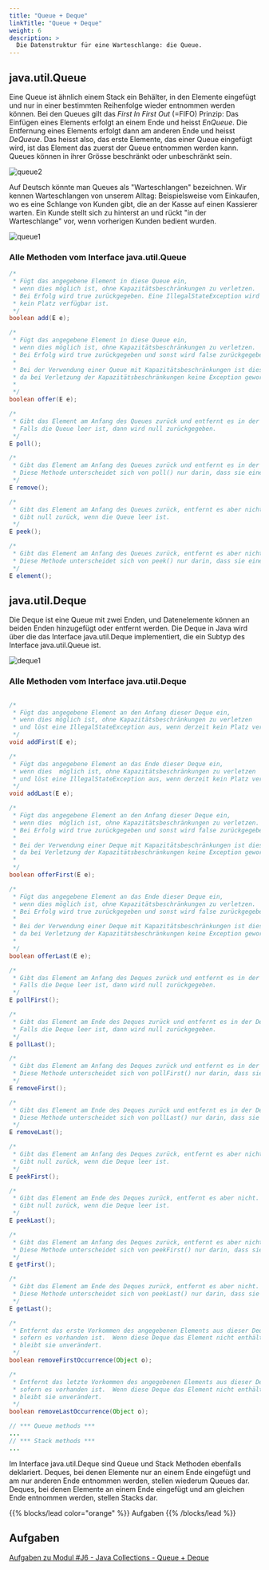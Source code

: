 ```yaml
---
title: "Queue + Deque"
linkTitle: "Queue + Deque"
weight: 6
description: >
  Die Datenstruktur für eine Warteschlange: die Queue.
---
```


## java.util.Queue

Eine Queue ist ähnlich einem Stack ein Behälter, in den Elemente eingefügt und nur in einer bestimmten Reihenfolge
wieder entnommen werden können. Bei den Queues gilt das _First In First Out_ (=FIFO) Prinzip:
Das Einfügen eines Elements erfolgt an einem Ende und heisst _EnQueue_. Die Entfernung eines Elements erfolgt dann am
anderen Ende und heisst _DeQueue_. Das heisst also, das erste Elemente, das einer Queue eingefügt wird, ist das Element
das zuerst der Queue entnommen werden kann.
Queues können in ihrer Grösse beschränkt oder unbeschränkt sein.

![queue2](../../java-collections/queue2.png)

Auf Deutsch könnte man Queues als "Warteschlangen" bezeichnen.
Wir kennen Warteschlangen von unserem Alltag:
Beispielsweise vom Einkaufen, wo es eine Schlange von Kunden gibt, die an der Kasse auf einen Kassierer warten.
Ein Kunde stellt sich zu hinterst an und rückt "in der Warteschlange" vor, wenn vorherigen Kunden bedient wurden.

![queue1](../../java-collections/queue1.png)

### Alle Methoden vom Interface java.util.Queue

```java
/*
 * Fügt das angegebene Element in diese Queue ein,
 * wenn dies möglich ist, ohne Kapazitätsbeschränkungen zu verletzen.
 * Bei Erfolg wird true zurückgegeben. Eine IllegalStateException wird ausgelöst, wenn derzeit
 * kein Platz verfügbar ist.
 */
boolean add(E e);

/*
 * Fügt das angegebene Element in diese Queue ein,
 * wenn dies möglich ist, ohne Kapazitätsbeschränkungen zu verletzen.
 * Bei Erfolg wird true zurückgegeben und sonst wird false zurückgegeben.
 *
 * Bei der Verwendung einer Queue mit Kapazitätsbeschränkungen ist diese Methode in der Regel add(E e) vorzuziehen,
 * da bei Verletzung der Kapazitätsbeschränkungen keine Exception geworfen wird, sondern false zurückgegeben wird.
 *
 */
boolean offer(E e);

/*
 * Gibt das Element am Anfang des Queues zurück und entfernt es in der Queue.
 * Falls die Queue leer ist, dann wird null zurückgegeben.
 */
E poll();

/*
 * Gibt das Element am Anfang des Queues zurück und entfernt es in der Queue.
 * Diese Methode unterscheidet sich von poll() nur darin, dass sie eine Exception auslöst, wenn die Queue leer ist.
 */
E remove();

/*
 * Gibt das Element am Anfang des Queues zurück, entfernt es aber nicht.
 * Gibt null zurück, wenn die Queue leer ist.
 */
E peek();

/*
 * Gibt das Element am Anfang des Queues zurück, entfernt es aber nicht.
 * Diese Methode unterscheidet sich von peek() nur darin, dass sie eine Exception auslöst, wenn die Queue leer ist.
 */
E element();
```

## java.util.Deque

Die Deque ist eine Queue mit zwei Enden, und Datenelemente können an beiden Enden hinzugefügt oder entfernt
werden. Die Deque in Java wird über die das Interface java.util.Deque implementiert, die ein
Subtyp des Interface java.util.Queue ist.

![deque1](../../java-collections/deque1.png)

### Alle Methoden vom Interface java.util.Deque

```java

/*
 * Fügt das angegebene Element an den Anfang dieser Deque ein,
 * wenn dies möglich ist, ohne Kapazitätsbeschränkungen zu verletzen
 * und löst eine IllegalStateException aus, wenn derzeit kein Platz verfügbar ist.
 */
void addFirst(E e);

/*
 * Fügt das angegebene Element an das Ende dieser Deque ein,
 * wenn dies  möglich ist, ohne Kapazitätsbeschränkungen zu verletzen
 * und löst eine IllegalStateException aus, wenn derzeit kein Platz verfügbar ist.
 */
void addLast(E e);

/*
 * Fügt das angegebene Element an den Anfang dieser Deque ein,
 * wenn dies  möglich ist, ohne Kapazitätsbeschränkungen zu verletzen.
 * Bei Erfolg wird true zurückgegeben und sonst wird false zurückgegeben.
 *
 * Bei der Verwendung einer Deque mit Kapazitätsbeschränkungen ist diese Methode in der Regel addFirst(E e) vorzuziehen,
 * da bei Verletzung der Kapazitätsbeschränkungen keine Exception geworfen wird, sondern false zurückgegeben wird.
 *
 */
boolean offerFirst(E e);

/*
 * Fügt das angegebene Element an das Ende dieser Deque ein,
 * wenn dies möglich ist, ohne Kapazitätsbeschränkungen zu verletzen.
 * Bei Erfolg wird true zurückgegeben und sonst wird false zurückgegeben.
 *
 * Bei der Verwendung einer Deque mit Kapazitätsbeschränkungen ist diese Methode in der Regel addLast(E e) vorzuziehen,
 * da bei Verletzung der Kapazitätsbeschränkungen keine Exception geworfen wird, sondern false zurückgegeben wird.
 *
 */
boolean offerLast(E e);

/*
 * Gibt das Element am Anfang des Deques zurück und entfernt es in der Deque.
 * Falls die Deque leer ist, dann wird null zurückgegeben.
 */
E pollFirst();

/*
 * Gibt das Element am Ende des Deques zurück und entfernt es in der Deque.
 * Falls die Deque leer ist, dann wird null zurückgegeben.
 */
E pollLast();

/*
 * Gibt das Element am Anfang des Deques zurück und entfernt es in der Deque.
 * Diese Methode unterscheidet sich von pollFirst() nur darin, dass sie eine Exception auslöst, wenn die Deque leer ist.
 */
E removeFirst();

/*
 * Gibt das Element am Ende des Deques zurück und entfernt es in der Deque.
 * Diese Methode unterscheidet sich von pollLast() nur darin, dass sie eine Exception auslöst, wenn die Deque leer ist.
 */
E removeLast();

/*
 * Gibt das Element am Anfang des Deques zurück, entfernt es aber nicht.
 * Gibt null zurück, wenn die Deque leer ist.
 */
E peekFirst();

/*
 * Gibt das Element am Ende des Deques zurück, entfernt es aber nicht.
 * Gibt null zurück, wenn die Deque leer ist.
 */
E peekLast();

/*
 * Gibt das Element am Anfang des Deques zurück, entfernt es aber nicht.
 * Diese Methode unterscheidet sich von peekFirst() nur darin, dass sie eine Exception auslöst, wenn die Deque leer ist.
 */
E getFirst();

/*
 * Gibt das Element am Ende des Deques zurück, entfernt es aber nicht.
 * Diese Methode unterscheidet sich von peekLast() nur darin, dass sie eine Exception auslöst, wenn die Deque leer ist.
 */
E getLast();

/*
 * Entfernt das erste Vorkommen des angegebenen Elements aus dieser Deque,
 * sofern es vorhanden ist.  Wenn diese Deque das Element nicht enthält,
 * bleibt sie unverändert.
 */
boolean removeFirstOccurrence(Object o);

/*
 * Entfernt das letzte Vorkommen des angegebenen Elements aus dieser Deque,
 * sofern es vorhanden ist.  Wenn diese Deque das Element nicht enthält,
 * bleibt sie unverändert.
 */
boolean removeLastOccurrence(Object o);

// *** Queue methods ***
...
// *** Stack methods ***
...

```

Im Interface java.util.Deque sind Queue und Stack Methoden ebenfalls deklariert.
Deques, bei denen Elemente nur an einem Ende eingefügt und am nur anderen Ende entnommen werden,
stellen wiederum Queues dar.
Deques, bei denen Elemente an einem Ende eingefügt und am gleichen Ende entnommen werden,
stellen Stacks dar.

{{% blocks/lead color="orange" %}}
Aufgaben
{{% /blocks/lead %}}

## Aufgaben

[Aufgaben zu Modul #J6 - Java Collections - Queue + Deque](../../../../labs/java/java-collections/05_queue)
